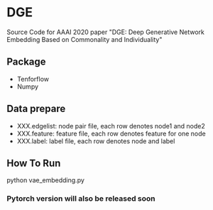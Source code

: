 # DGE
Source Code for AAAI 2020 paper "DGE: Deep Generative Network Embedding Based on Commonality and Individuality"

## Package

* Tenforflow
* Numpy

## Data prepare

* XXX.edgelist: node pair file, each row denotes node1 and node2
* XXX.feature: feature file, each row denotes feature for one node
* XXX.label: label file, each row denotes node and label

## How To Run

python vae_embedding.py

### Pytorch version will also be released soon



